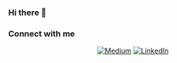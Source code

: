 ### Hi there 👋


### Connect with me

<p align="center">
<a href="https://allan-oliveira.medium.com/"><img alt="Medium" src="https://img.shields.io/badge/Medium-allan%20oliveira-blue?style=flat-square&logo=medium"></a>
<a href="https://www.linkedin.com/in/allanoliveira1/"><img alt="LinkedIn" src="https://img.shields.io/badge/LinkedIn-Allan%20Oliveira-blue?style=flat-square&logo=linkedin"></a>
</p>
<!--
**Allan1/Allan1** is a ✨ _special_ ✨ repository because its `README.md` (this file) appears on your GitHub profile.

Here are some ideas to get you started:

- 🔭 I’m currently working on ...
- 🌱 I’m currently learning ...
- 👯 I’m looking to collaborate on ...
- 🤔 I’m looking for help with ...
- 💬 Ask me about ...
- 📫 How to reach me: ...
- 😄 Pronouns: ...
- ⚡ Fun fact: ...
-->
